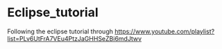 # Eclipse_tutorial
Following the eclipse tutorial through
https://www.youtube.com/playlist?list=PLv6UtFrA7VEu4PtzJaGHHSeZBi6mdJtwv
